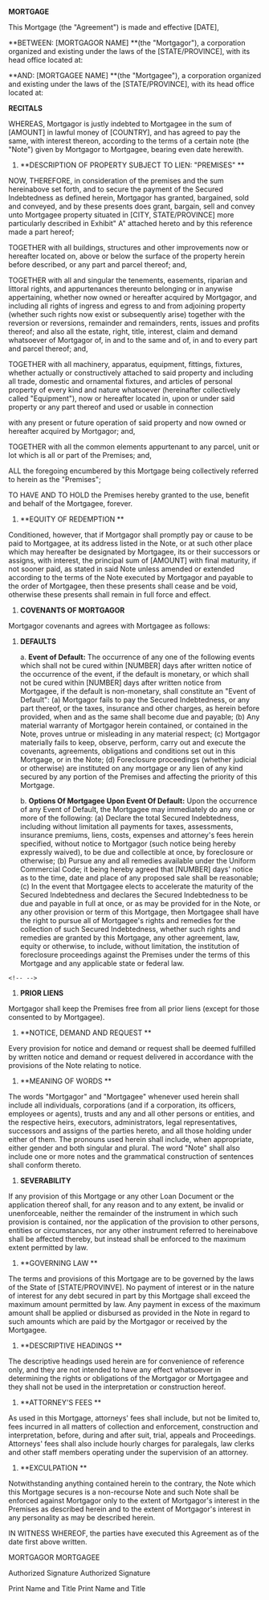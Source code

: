 **MORTGAGE**

This Mortgage (the "Agreement") is made and effective \[DATE\],

**BETWEEN: \[MORTGAGOR NAME\] **(the \"Mortgagor\"), a corporation
organized and existing under the laws of the \[STATE/PROVINCE\], with
its head office located at:

**AND: \[MORTGAGEE NAME\] **(the \"Mortgagee\"), a corporation organized
and existing under the laws of the \[STATE/PROVINCE\], with its head
office located at:

**RECITALS**

WHEREAS, Mortgagor is justly indebted to Mortgagee in the sum of
\[AMOUNT\] in lawful money of \[COUNTRY\], and has agreed to pay the
same, with interest thereon, according to the terms of a certain note
(the \"Note\") given by Mortgagor to Mortgagee, bearing even date
herewith.

1.  **DESCRIPTION OF PROPERTY SUBJECT TO LIEN: \"PREMISES\" **

NOW, THEREFORE, in consideration of the premises and the sum hereinabove
set forth, and to secure the payment of the Secured Indebtedness as
defined herein, Mortgagor has granted, bargained, sold and conveyed, and
by these presents does grant, bargain, sell and convey unto Mortgagee
property situated in \[CITY, STATE/PROVINCE\] more particularly
described in Exhibit" A\" attached hereto and by this reference made a
part hereof;

TOGETHER with all buildings, structures and other improvements now or
hereafter located on, above or below the surface of the property herein
before described, or any part and parcel thereof; and,

TOGETHER with all and singular the tenements, easements, riparian and
littoral rights, and appurtenances thereunto belonging or in anywise
appertaining, whether now owned or hereafter acquired by Mortgagor, and
including all rights of ingress and egress to and from adjoining
property (whether such rights now exist or subsequently arise) together
with the reversion or reversions, remainder and remainders, rents,
issues and profits thereof; and also all the estate, right, title,
interest, claim and demand whatsoever of Mortgagor of, in and to the
same and of, in and to every part and parcel thereof; and,

TOGETHER with all machinery, apparatus, equipment, fittings, fixtures,
whether actually or constructively attached to said property and
including all trade, domestic and ornamental fixtures, and articles of
personal property of every kind and nature whatsoever (hereinafter
collectively called \"Equipment\"), now or hereafter located in, upon or
under said property or any part thereof and used or usable in connection

with any present or future operation of said property and now owned or
hereafter acquired by Mortgagor; and,

TOGETHER with all the common elements appurtenant to any parcel, unit or
lot which is all or part of the Premises; and,

ALL the foregoing encumbered by this Mortgage being collectively
referred to herein as the \"Premises\";

TO HAVE AND TO HOLD the Premises hereby granted to the use, benefit and
behalf of the Mortgagee, forever.

1.  **EQUITY OF REDEMPTION **

Conditioned, however, that if Mortgagor shall promptly pay or cause to
be paid to Mortgagee, at its address listed in the Note, or at such
other place which may hereafter be designated by Mortgagee, its or their
successors or assigns, with interest, the principal sum of \[AMOUNT\]
with final maturity, if not sooner paid, as stated in said Note unless
amended or extended according to the terms of the Note executed by
Mortgagor and payable to the order of Mortgagee, then these presents
shall cease and be void, otherwise these presents shall remain in full
force and effect.

1.  **COVENANTS OF MORTGAGOR**

Mortgagor covenants and agrees with Mortgagee as follows:

1.  **DEFAULTS**

    a.  **Event of Default:** The occurrence of any one of the following
        events which shall not be cured within \[NUMBER\] days after
        written notice of the occurrence of the event, if the default is
        monetary, or which shall not be cured within \[NUMBER\] days
        after written notice from Mortgagee, if the default is
        non-monetary, shall constitute an \"Event of Default\": (a)
        Mortgagor fails to pay the Secured Indebtedness, or any part
        thereof, or the taxes, insurance and other charges, as herein
        before provided, when and as the same shall become due and
        payable; (b) Any material warranty of Mortgagor herein
        contained, or contained in the Note, proves untrue or misleading
        in any material respect; (c) Mortgagor materially fails to keep,
        observe, perform, carry out and execute the covenants,
        agreements, obligations and conditions set out in this Mortgage,
        or in the Note; (d) Foreclosure proceedings (whether judicial or
        otherwise) are instituted on any mortgage or any lien of any
        kind secured by any portion of the Premises and affecting the
        priority of this Mortgage.

    b.  **Options Of Mortgagee Upon Event Of Default:** Upon the
        occurrence of any Event of Default, the Mortgagee may
        immediately do any one or more of the following: (a) Declare the
        total Secured Indebtedness, including without limitation all
        payments for taxes, assessments, insurance premiums, liens,
        costs, expenses and attorney\'s fees herein specified, without
        notice to Mortgagor (such notice being hereby expressly waived),
        to be due and collectible at once, by foreclosure or
        otherwise; (b) Pursue any and all remedies available under the
        Uniform Commercial Code; it being hereby agreed that \[NUMBER\]
        days\' notice as to the time, date and place of any proposed
        sale shall be reasonable; (c) In the event that Mortgagee elects
        to accelerate the maturity of the Secured Indebtedness and
        declares the Secured Indebtedness to be due and payable in full
        at once, or as may be provided for in the Note, or any other
        provision or term of this Mortgage, then Mortgagee shall have
        the right to pursue all of Mortgagee\'s rights and remedies for
        the collection of such Secured Indebtedness, whether such rights
        and remedies are granted by this Mortgage, any other agreement,
        law, equity or otherwise, to include, without limitation, the
        institution of foreclosure proceedings against the Premises
        under the terms of this Mortgage and any applicable state or
        federal law.

```{=html}
<!-- -->
```
1.  **PRIOR LIENS**

Mortgagor shall keep the Premises free from all prior liens (except for
those consented to by Mortgagee).

1.  **NOTICE, DEMAND AND REQUEST **

Every provision for notice and demand or request shall be deemed
fulfilled by written notice and demand or request delivered in
accordance with the provisions of the Note relating to notice.

1.  **MEANING OF WORDS **

The words \"Mortgagor\" and \"Mortgagee\" whenever used herein shall
include all individuals, corporations (and if a corporation, its
officers, employees or agents), trusts and any and all other persons or
entities, and the respective heirs, executors, administrators, legal
representatives, successors and assigns of the parties hereto, and all
those holding under either of them. The pronouns used herein shall
include, when appropriate, either gender and both singular and plural.
The word \"Note\" shall also include one or more notes and the
grammatical construction of sentences shall conform thereto.

1.  **SEVERABILITY**

If any provision of this Mortgage or any other Loan Document or the
application thereof shall, for any reason and to any extent, be invalid
or unenforceable, neither the remainder of the instrument in which such
provision is contained, nor the application of the provision to other
persons, entities or circumstances, nor any other instrument referred to
hereinabove shall be affected thereby, but instead shall be enforced to
the maximum extent permitted by law.

1.  **GOVERNING LAW **

The terms and provisions of this Mortgage are to be governed by the laws
of the State of \[STATE/PROVINVE\]. No payment of interest or in the
nature of interest for any debt secured in part by this Mortgage shall
exceed the maximum amount permitted by law. Any payment in excess of the
maximum amount shall be applied or disbursed as provided in the Note in
regard to such amounts which are paid by the Mortgagor or received by
the Mortgagee.

1.  **DESCRIPTIVE HEADINGS **

The descriptive headings used herein are for convenience of reference
only, and they are not intended to have any effect whatsoever in
determining the rights or obligations of the Mortgagor or Mortgagee and
they shall not be used in the interpretation or construction hereof.

1.  **ATTORNEY\'S FEES **

As used in this Mortgage, attorneys\' fees shall include, but not be
limited to, fees incurred in all matters of collection and enforcement,
construction and interpretation, before, during and after suit, trial,
appeals and Proceedings. Attorneys\' fees shall also include hourly
charges for paralegals, law clerks and other staff members operating
under the supervision of an attorney.

1.  **EXCULPATION **

Notwithstanding anything contained herein to the contrary, the Note
which this Mortgage secures is a non-recourse Note and such Note shall
be enforced against Mortgagor only to the extent of Mortgagor\'s
interest in the Premises as described herein and to the extent of
Mortgagor\'s interest in any personality as may be described herein.

IN WITNESS WHEREOF, the parties have executed this Agreement as of the
date first above written.

MORTGAGOR MORTGAGEE

Authorized Signature Authorized Signature

Print Name and Title Print Name and Title
